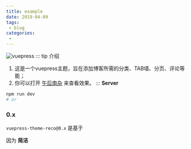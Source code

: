```yaml
---
title: example
date: 2019-04-09
tags:
 - blog
categories:
 - 
---
```


![vuepress](https://img.shields.io/badge/vuepress-0.14.8-brightgreen.svg)
::: tip 介绍
1. 这是一个vuepress主题，旨在添加博客所需的分类、TAB墙、分页、评论等能；<br>
3. 你可以打开 [午后南杂](http://recoluan.gitlab.io) 来查看效果。
:::
**Server**
```bash
npm run dev
# or
```
### 0.x

`vuepress-theme-reco@0.x` 是基于

因为 **简洁**

